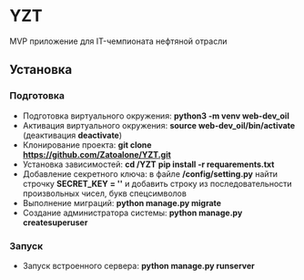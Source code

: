 # YZT

MVP приложение для IT-чемпионата нефтяной отрасли

## Установка
### Подготовка
* Подготовка виртуального окружения: **python3 -m venv web-dev_oil**
* Активация виртуального окружения: **source web-dev_oil/bin/activate** (деактивация **deactivate**)
* Клонирование проекта: **git clone https://github.com/Zatoalone/YZT.git**
* Установка зависимостей: **cd /YZT** **pip install -r requarements.txt**
* Добавление секретного ключа: в файле **/config/setting.py** найти строчку **SECRET_KEY = ''** и добавить строку из последовательности произвольных чисел, букв спецсимволов
* Выполнение миграций: **python manage.py migrate**
* Создание администратора системы: **python manage.py createsuperuser**

### Запуск
* Запуск встроенного сервера: **python manage.py runserver**